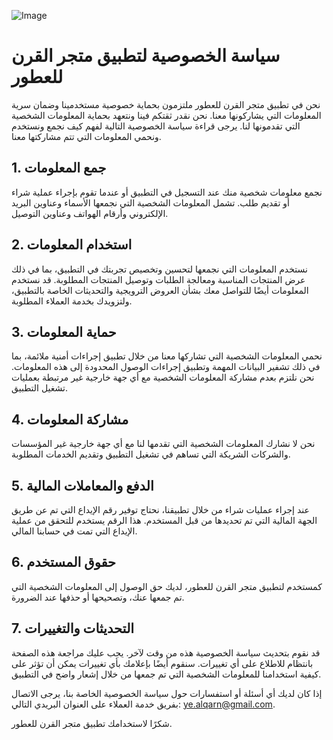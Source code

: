 ![Image](../previous_folder/image.png)
# سياسة الخصوصية لتطبيق متجر القرن للعطور

نحن في تطبيق متجر القرن للعطور ملتزمون بحماية خصوصية مستخدمينا وضمان سرية المعلومات التي يشاركونها معنا. نحن نقدر ثقتكم فينا ونتعهد بحماية المعلومات الشخصية التي تقدمونها لنا. يرجى قراءة سياسة الخصوصية التالية لفهم كيف نجمع ونستخدم ونحمي المعلومات التي تتم مشاركتها معنا.

## 1. جمع المعلومات

نجمع معلومات شخصية منك عند التسجيل في التطبيق أو عندما تقوم بإجراء عملية شراء أو تقديم طلب. تشمل المعلومات الشخصية التي نجمعها الأسماء وعناوين البريد الإلكتروني وأرقام الهواتف وعناوين التوصيل.

## 2. استخدام المعلومات

نستخدم المعلومات التي نجمعها لتحسين وتخصيص تجربتك في التطبيق، بما في ذلك عرض المنتجات المناسبة ومعالجة الطلبات وتوصيل المنتجات المطلوبة. قد نستخدم المعلومات أيضًا للتواصل معك بشأن العروض الترويجية والتحديثات الخاصة بالتطبيق، ولتزويدك بخدمة العملاء المطلوبة.

## 3. حماية المعلومات

نحمي المعلومات الشخصية التي تشاركها معنا من خلال تطبيق إجراءات أمنية ملائمة، بما في ذلك تشفير البيانات المهمة وتطبيق إجراءات الوصول المحدودة إلى هذه المعلومات. نحن نلتزم بعدم مشاركة المعلومات الشخصية مع أي جهة خارجية غير مرتبطة بعمليات تشغيل التطبيق.

## 4. مشاركة المعلومات

نحن لا نشارك المعلومات الشخصية التي تقدمها لنا مع أي جهة خارجية غير المؤسسات والشركات الشريكة التي تساهم في تشغيل التطبيق وتقديم الخدمات المطلوبة.

## 5. الدفع والمعاملات المالية

عند إجراء عمليات شراء من خلال تطبيقنا، نحتاج توفير رقم الإيداع التي تم عن طريق الجهة المالية التي تم تحديدها من قبل المستخدم. هذا الرقم يستخدم للتحقق من عملية الإيداع التي تمت في حسابنا المالي.

## 6. حقوق المستخدم

كمستخدم لتطبيق متجر القرن للعطور، لديك حق الوصول إلى المعلومات الشخصية التي تم جمعها عنك، وتصحيحها أو حذفها عند الضرورة.

## 7. التحديثات والتغييرات

قد نقوم بتحديث سياسة الخصوصية هذه من وقت لآخر. يجب عليك مراجعة هذه الصفحة بانتظام للاطلاع على أي تغييرات. سنقوم أيضًا بإعلامك بأي تغييرات يمكن أن تؤثر على كيفية استخدامنا للمعلومات الشخصية التي تم جمعها من خلال إشعار واضح في التطبيق.

إذا كان لديك أي أسئلة أو استفسارات حول سياسة الخصوصية الخاصة بنا، يرجى الاتصال بفريق خدمة العملاء على العنوان البريدي التالي: ye.alqarn@gmail.com.

شكرًا لاستخدامك تطبيق متجر القرن للعطور.
